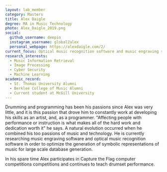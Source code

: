 ```yaml
---
layout: lab_member
category: Masters
title: Alex Daigle
degree: MA in Music Technology
photo: Alex_Daigle_2019.png
social:
  github_username: deepio
  instagram_username: global2alex
  personal_webpage: https://alexdaigle.com/2/
current_focus: Optical music recognition software and music engraving software
research_interests:
  - Music Information Retrieval
  - Image Processing
  - Cyber Security
  - Machine Learning
academic_record:
  - St. Thomas University Alumni
  - Berklee College of Music Alumni
  - Current student at McGill University
---
```


<!-- FILL IN BIO HERE -->

Drumming and programming has been his passions since Alex was very little, and it is this passion that drove him to constantly work at developing his skills as an artist, and, as a programmer. "Affecting people with performance or instruction is what makes all of the hard work and dedication worth it" he says. A natural evolution occurred when he combined his too passions of music and technology. He is currently researching  music engraving software and optical music recognition software in order to optimize the generation of symbolic representations of music for large scale database generation.

In his spare time Alex participates in Capture the Flag computer competitions competitions and continues to teach drumset performance.
